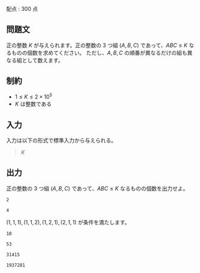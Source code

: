 配点 : $300$ 点

## 問題文

正の整数 $K$ が与えられます。正の整数の $3$ つ組 $(A,B,C)$ であって、$ABC\leq K$ なるものの個数を求めてください。
ただし、$A,B,C$ の順番が異なるだけの組も異なる組として数えます。

## 制約

- $1\leq K\leq 2\times 10^5$
- $K$ は整数である

## 入力

入力は以下の形式で標準入力から与えられる。

> $K$

## 出力

正の整数の $3$ つ組 $(A,B,C)$ であって、$ABC\leq K$ なるものの個数を出力せよ。

```input1
2
```

```output1
4
```

$(1,1,1),(1,1,2),(1,2,1),(2,1,1)$ が条件を満たします。

```input2
10
```

```output2
53
```

```input3
31415
```

```output3
1937281
```